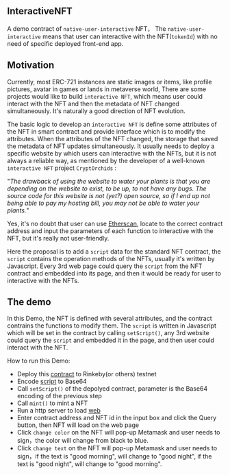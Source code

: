 ## InteractiveNFT
A demo contract of `native-user-interactive` NFT， The `native-user-interactive` means that user can interactive with the NFT(`tokenId`) with no need of specific deployed front-end app. 

##  Motivation

Currently, most ERC-721 instances are static images or items, like profile pictures,  avatar in games or lands in metaverse world, There are some projects would like to build `interactive NFT`, which means user could interact with the NFT and then the metadata of NFT changed simultaneously. It's naturally a good direction of NFT evolution.

The basic logic to develop an `interactive NFT` is define some attributes of the NFT in smart contract and provide interface which is to modify the attributes. When the attributes of the NFT changed, the storage that saved the metadata of NFT updates simultaneously. It usually needs to deploy a specific website by which users can interactive with the NFTs, but it is not always a reliable way, as mentioned by the developer of a well-known `interactive NFT` project `CryptOrchids` :

"*The drawback of using the website to water your plants is that you are depending on the website to exist, to be up, to not have any bugs. The source code for this website is not (yet?) open source, so if I end up not being able to pay my hosting bill, you may not be able to water your plants.*"

Yes, it's no doubt that user can use [Etherscan](https://etherscan.io/), locate to the correct contract address and input the parameters of each function to  interactive with the NFT, but it's really not user-friendly. 

Here the proposal is to add a `script` data for the standard NFT contract, the `script` contains the operation methods of the NFTs, usually it's written by Javascript. Every 3rd web page could query the `script` from the NFT contract and embedded into its page, and then it would be ready for user to interactive with the NFTs.

## The demo

In this Demo, the NFT is defined with several attributes, and the contract contrains the functions to modify them. The `script` is written in Javascript which will be set in the contract by calling `setScript()`, any 3rd website could query the `script` and embedded it in the page, and then user could interact with the NFT.

How to run this Demo:

- Deploy this [contract](https://github.com/bulugugunft/InteractiveNFT/blob/main/contracts/InteractiveNFT.sol) to Rinkeby(or others) testnet
- Encode [script](https://github.com/bulugugunft/interactiveNFTWebDemo/blob/main/file.js) to Base64
- Call `setScript()` of the depolyed contract, parameter is the Base64 encoding of the previous step
- Call `mint()` to mint a NFT
- Run a http server to load [web](https://github.com/bulugugunft/interactiveNFTWebDemo/blob/main/index.html)
- Enter contract address and NFT id in the input box and click the Query button, then NFT will load on the web page
- Click `change color` on the NFT will pop-up Metamask and user needs to sign，the color will change from black to blue.
- Click `change text` on the NFT will pop-up Metamask and user needs to sign，if the text is "good morning", will change to "good night", if the text is "good night", will change to "good morning".
